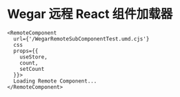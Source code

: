 # Wegar 远程 React 组件加载器

```tsx
<RemoteComponent
  url={'/WegarRemoteSubComponentTest.umd.cjs'}
  css
  props={{
    useStore,
    count,
    setCount
  }}>
  Loading Remote Component...
</RemoteComponent>
```
